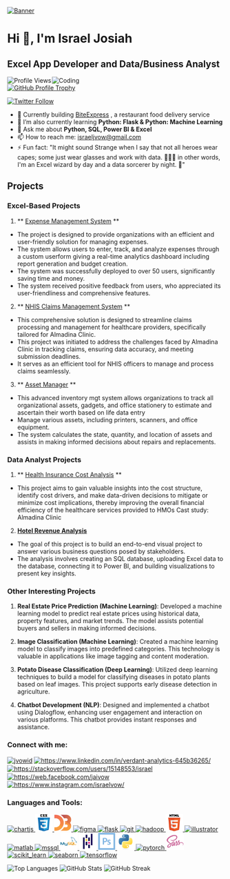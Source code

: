 [![Banner](https://i.imgur.com/WKPwVJw.png)](https://github.com/israelvow)


# Hi 👋, I'm Israel Josiah
## Excel App Developer and Data/Business Analyst

<img align="right" alt="Coding" width="400" src="https://aryng.com/assets/img/ani2.gif">

![Profile Views](https://komarev.com/ghpvc/?username=israelvow&label=Profile%20views&color=0e75b6&style=flat)
[![GitHub Profile Trophy](https://github-profile-trophy.vercel.app/?username=israelvow)](https://github.com/ryo-ma/github-profile-trophy)

[![Twitter Follow](https://img.shields.io/twitter/follow/jvowid?logo=twitter&style=for-the-badge)](https://twitter.com/jvowid)

- 🔭 Currently building [BiteExpress](https://linktr.ee/biteexpress) , a restaurant food delivery service
- 🌱 I’m also currently learning **Python: Flask & Python: Machine Learning**
- 💬 Ask me about **Python, SQL, Power BI & Excel**
- 📫 How to reach me: israeljvow@gmail.com
- ⚡ Fun fact: "It might sound Strange when I say that not all heroes wear capes; some just wear glasses and work with data. 🦸‍♂️🤓 in other words, I'm an Excel wizard by day and a data sorcerer by night. 🌟"

## Projects

### Excel-Based Projects

1. ** [Expense Management System](https://github.com/IsraelVow/Expense-Management-System-VBA-Excel-Project-) **

- The project is designed to provide organizations with an efficient and user-friendly solution for managing expenses. 
- The system allows users to enter, track, and analyze expenses through a custom userform giving a real-time analytics dashboard including report generation and budget creation.
- The system was successfully deployed to over 50 users, significantly saving time and money.
- The system received positive feedback from users, who appreciated its user-friendliness and comprehensive features.
  

2. ** [NHIS Claims Management System](https://github.com/IsraelVow/NHIS-Claims-Managements-System-With-Access-Database) **
- This comprehensive solution is designed to streamline claims processing and management for healthcare providers, specifically tailored for Almadina Clinic. 
- This project was initiated to address the challenges faced by Almadina Clinic in tracking claims, ensuring data accuracy, and meeting submission deadlines. 
- It serves as an efficient tool for NHIS officers to manage and process claims seamlessly.
   

3. ** [Asset Manager](https://github.com/IsraelVow/Asset-Management-System-with-Excel-VBA) **
- This advanced inventory mgt system allows organizations to track all organizational assets, gadgets, and office stationery to estimate and ascertain their worth based on life data entry
- Manage various assets, including printers, scanners, and office equipment.
- The system calculates the state, quantity, and location of assets and assists in making informed decisions about repairs and replacements.


### Data Analyst Projects

1. ** [Health Insurance Cost Analysis](https://github.com/IsraelVow/Health-Insurance-Cost-Analysis-Dashboard) **
- This project aims to gain valuable insights into the cost structure, identify cost drivers, and make data-driven decisions to mitigate or minimize cost implications, thereby improving the overall financial efficiency of the healthcare services provided to HMOs Cast study: Almadina Clinic

2. **[Hotel Revenue Analysis](https://github.com/IsraelVow/Hotel-Revenue-Analysis)**
- The goal of this project is to build an end-to-end visual project to answer various business questions posed by stakeholders. 
- The analysis involves creating an SQL database, uploading Excel data to the database, connecting it to Power BI, and building visualizations to present key insights.

### Other Interesting Projects

1. **Real Estate Price Prediction (Machine Learning)**: Developed a machine learning model to predict real estate prices using historical data, property features, and market trends. The model assists potential buyers and sellers in making informed decisions.

2. **Image Classification (Machine Learning)**: Created a machine learning model to classify images into predefined categories. This technology is valuable in applications like image tagging and content moderation.

3. **Potato Disease Classification (Deep Learning)**: Utilized deep learning techniques to build a model for classifying diseases in potato plants based on leaf images. This project supports early disease detection in agriculture.

4. **Chatbot Development (NLP)**: Designed and implemented a chatbot using Dialogflow, enhancing user engagement and interaction on various platforms. This chatbot provides instant responses and assistance.


<h3 align="left">Connect with me:</h3>
<p align="left">
<a href="https://twitter.com/jvowid" target="blank"><img align="center" src="https://raw.githubusercontent.com/rahuldkjain/github-profile-readme-generator/master/src/images/icons/Social/twitter.svg" alt="jvowid" height="30" width="40" /></a>
<a href="https://linkedin.com/in/https://www.linkedin.com/in/verdant-analytics-645b36265/" target="blank"><img align="center" src="https://raw.githubusercontent.com/rahuldkjain/github-profile-readme-generator/master/src/images/icons/Social/linked-in-alt.svg" alt="https://www.linkedin.com/in/verdant-analytics-645b36265/" height="30" width="40" /></a>
<a href="https://stackoverflow.com/users/https://stackoverflow.com/users/15148553/israel" target="blank"><img align="center" src="https://raw.githubusercontent.com/rahuldkjain/github-profile-readme-generator/master/src/images/icons/Social/stack-overflow.svg" alt="https://stackoverflow.com/users/15148553/israel" height="30" width="40" /></a>
<a href="https://fb.com/https://web.facebook.com/jaivow" target="blank"><img align="center" src="https://raw.githubusercontent.com/rahuldkjain/github-profile-readme-generator/master/src/images/icons/Social/facebook.svg" alt="https://web.facebook.com/jaivow" height="30" width="40" /></a>
<a href="https://instagram.com/https://www.instagram.com/israelvow/" target="blank"><img align="center" src="https://raw.githubusercontent.com/rahuldkjain/github-profile-readme-generator/master/src/images/icons/Social/instagram.svg" alt="https://www.instagram.com/israelvow/" height="30" width="40" /></a>
</p>

<h3 align="left">Languages and Tools:</h3>
<p align="left"> <a href="https://www.chartjs.org" target="_blank" rel="noreferrer"> <img src="https://www.chartjs.org/media/logo-title.svg" alt="chartjs" width="40" height="40"/> </a> <a href="https://www.w3schools.com/css/" target="_blank" rel="noreferrer"> <img src="https://raw.githubusercontent.com/devicons/devicon/master/icons/css3/css3-original-wordmark.svg" alt="css3" width="40" height="40"/> </a> <a href="https://d3js.org/" target="_blank" rel="noreferrer"> <img src="https://raw.githubusercontent.com/devicons/devicon/master/icons/d3js/d3js-original.svg" alt="d3js" width="40" height="40"/> </a> <a href="https://www.figma.com/" target="_blank" rel="noreferrer"> <img src="https://www.vectorlogo.zone/logos/figma/figma-icon.svg" alt="figma" width="40" height="40"/> </a> <a href="https://flask.palletsprojects.com/" target="_blank" rel="noreferrer"> <img src="https://www.vectorlogo.zone/logos/pocoo_flask/pocoo_flask-icon.svg" alt="flask" width="40" height="40"/> </a> <a href="https://git-scm.com/" target="_blank" rel="noreferrer"> <img src="https://www.vectorlogo.zone/logos/git-scm/git-scm-icon.svg" alt="git" width="40" height="40"/> </a> <a href="https://hadoop.apache.org/" target="_blank" rel="noreferrer"> <img src="https://www.vectorlogo.zone/logos/apache_hadoop/apache_hadoop-icon.svg" alt="hadoop" width="40" height="40"/> </a> <a href="https://www.w3.org/html/" target="_blank" rel="noreferrer"> <img src="https://raw.githubusercontent.com/devicons/devicon/master/icons/html5/html5-original-wordmark.svg" alt="html5" width="40" height="40"/> </a> <a href="https://www.adobe.com/in/products/illustrator.html" target="_blank" rel="noreferrer"> <img src="https://www.vectorlogo.zone/logos/adobe_illustrator/adobe_illustrator-icon.svg" alt="illustrator" width="40" height="40"/> </a> <a href="https://www.mathworks.com/" target="_blank" rel="noreferrer"> <img src="https://upload.wikimedia.org/wikipedia/commons/2/21/Matlab_Logo.png" alt="matlab" width="40" height="40"/> </a> <a href="https://www.microsoft.com/en-us/sql-server" target="_blank" rel="noreferrer"> <img src="https://www.svgrepo.com/show/303229/microsoft-sql-server-logo.svg" alt="mssql" width="40" height="40"/> </a> <a href="https://www.mysql.com/" target="_blank" rel="noreferrer"> <img src="https://raw.githubusercontent.com/devicons/devicon/master/icons/mysql/mysql-original-wordmark.svg" alt="mysql" width="40" height="40"/> </a> <a href="https://pandas.pydata.org/" target="_blank" rel="noreferrer"> <img src="https://raw.githubusercontent.com/devicons/devicon/2ae2a900d2f041da66e950e4d48052658d850630/icons/pandas/pandas-original.svg" alt="pandas" width="40" height="40"/> </a> <a href="https://www.photoshop.com/en" target="_blank" rel="noreferrer"> <img src="https://raw.githubusercontent.com/devicons/devicon/master/icons/photoshop/photoshop-line.svg" alt="photoshop" width="40" height="40"/> </a> <a href="https://www.python.org" target="_blank" rel="noreferrer"> <img src="https://raw.githubusercontent.com/devicons/devicon/master/icons/python/python-original.svg" alt="python" width="40" height="40"/> </a> <a href="https://pytorch.org/" target="_blank" rel="noreferrer"> <img src="https://www.vectorlogo.zone/logos/pytorch/pytorch-icon.svg" alt="pytorch" width="40" height="40"/> </a> <a href="https://sass-lang.com" target="_blank" rel="noreferrer"> <img src="https://raw.githubusercontent.com/devicons/devicon/master/icons/sass/sass-original.svg" alt="sass" width="40" height="40"/> </a> <a href="https://scikit-learn.org/" target="_blank" rel="noreferrer"> <img src="https://upload.wikimedia.org/wikipedia/commons/0/05/Scikit_learn_logo_small.svg" alt="scikit_learn" width="40" height="40"/> </a> <a href="https://seaborn.pydata.org/" target="_blank" rel="noreferrer"> <img src="https://seaborn.pydata.org/_images/logo-mark-lightbg.svg" alt="seaborn" width="40" height="40"/> </a> <a href="https://www.tensorflow.org" target="_blank" rel="noreferrer"> <img src="https://www.vectorlogo.zone/logos/tensorflow/tensorflow-icon.svg" alt="tensorflow" width="40" height="40"/> </a> </p>


![Top Languages](https://github-readme-stats.vercel.app/api/top-langs/?username=israelvow&show_icons=true&layout=compact)
![GitHub Stats](https://github-readme-stats.vercel.app/api?username=israelvow&show_icons=true)
![GitHub Streak](https://github-readme-streak-stats.herokuapp.com/?user=israelvow)
